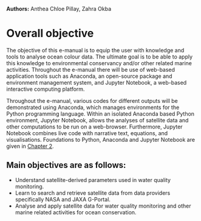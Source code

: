 <!-- @format -->

**Authors:** Anthea Chloe Pillay, Zahra Okba

# Overall objective

The objective of this e-manual is to equip the user with knowledge and tools to
analyse ocean colour data. The ultimate goal is to be able to apply this
knowledge to environmental conservancy and/or other related marine activities.
Throughout the e-manual there will be use of web-based application tools such as
Anaconda, an open-source package and environment management system, and Jupyter
Notebook, a web-based interactive computing platform.

Throughout the e-manual, various codes for different outputs will be
demonstrated using Anaconda, which manages environments for the Python
programming language. Within an isolated Anaconda based Python environment,
Jupyter Notebook, allows the analyses of satellite data and other computations
to be run on a web-browser. Furthermore, Jupyter Notebook combines live code
with narrative text, equations, and visualisations. Foundations to Python,
Anaconda and Jupyter Notebook are given in [Chapter 2](chapter1).

## Main objectives are as follows:

- Understand satellite-derived parameters used in water quality monitoring.
- Learn to search and retrieve satellite data from data providers specifically
  NASA and JAXA G-Portal.
- Analyse and apply satellite data for water quality monitoring and other marine
  related activities for ocean conservation.
